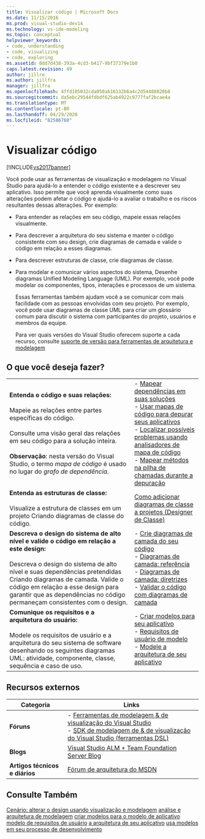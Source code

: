 ```yaml
---
title: Visualizar código | Microsoft Docs
ms.date: 11/15/2016
ms.prod: visual-studio-dev14
ms.technology: vs-ide-modeling
ms.topic: conceptual
helpviewer_keywords:
- code, understanding
- code, visualizing
- code, exploring
ms.assetid: 0dd7d438-393a-4cd3-b417-9bf37379e1b0
caps.latest.revision: 49
author: jillre
ms.author: jillfra
manager: jillfra
ms.openlocfilehash: 4ffd105032cda050ab16132b6a4c2d54488028b8
ms.sourcegitcommit: da5ebc29544fdbdf625ab4922c9777faf2bcae4a
ms.translationtype: MT
ms.contentlocale: pt-BR
ms.lasthandoff: 04/29/2020
ms.locfileid: "82586760"
---
```

# <a name="visualize-code"></a>Visualizar código
[!INCLUDE[vs2017banner](../includes/vs2017banner.md)]

Você pode usar as ferramentas de visualização e modelagem no Visual Studio para ajudá-lo a entender o código existente e a descrever seu aplicativo. Isso permite que você aprenda visualmente como suas alterações podem afetar o código e ajudá-lo a avaliar o trabalho e os riscos resultantes dessas alterações. Por exemplo: 

- Para entender as relações em seu código, mapeie essas relações visualmente.

- Para descrever a arquitetura do seu sistema e manter o código consistente com seu design, crie diagramas de camada e valide o código em relação a esses diagramas.

- Para descrever estruturas de classe, crie diagramas de classe.

- Para modelar e comunicar vários aspectos do sistema, Desenhe diagramas Unified Modeling Language (UML). Por exemplo, você pode modelar os componentes, tipos, interações e processos de um sistema.

  Essas ferramentas também ajudam você a se comunicar com mais facilidade com as pessoas envolvidas com seu projeto. Por exemplo, você pode usar diagramas de classe UML para criar um glossário comum para discutir o sistema com participantes do projeto, usuários e membros da equipe.

  Para ver quais versões do Visual Studio oferecem suporte a cada recurso, consulte [suporte de versão para ferramentas de arquitetura e modelagem](../modeling/what-s-new-for-design-in-visual-studio.md#VersionSupport)

## <a name="what-do-you-want-to-do"></a>O que você deseja fazer?

|||
|-|-|
|**Entenda o código e suas relações:**<br /><br /> Mapeie as relações entre partes específicas do código.<br /><br /> Consulte uma visão geral das relações em seu código para a solução inteira.<br /><br /> **Observação**: nesta versão do Visual Studio, o termo *mapa de código* é usado no lugar do *grafo de dependência*.|-   [Mapear dependências em suas soluções](../modeling/map-dependencies-across-your-solutions.md)<br />-   [Usar mapas de código para depurar seus aplicativos](../modeling/use-code-maps-to-debug-your-applications.md)<br />-   [Localizar possíveis problemas usando analisadores de mapa de código](../modeling/find-potential-problems-using-code-map-analyzers.md)<br />-   [Mapear métodos na pilha de chamadas durante a depuração](../debugger/map-methods-on-the-call-stack-while-debugging-in-visual-studio.md)|
|**Entenda as estruturas de classe:**<br /><br /> Visualize a estrutura de classes em um projeto Criando diagramas de classe do código.|[Como adicionar diagramas de classe a projetos (Designer de Classe)](../ide/how-to-add-class-diagrams-to-projects-class-designer.md)|
|**Descreva o design do sistema de alto nível e valide o código em relação a este design:**<br /><br /> Descreva o design do sistema de alto nível e suas dependências pretendidas Criando diagramas de camada. Valide o código em relação a esse design para garantir que as dependências no código permaneçam consistentes com o design.|-   [Crie diagramas de camada do seu código](../modeling/create-layer-diagrams-from-your-code.md)<br />-   [Diagramas de camada: referência](../modeling/layer-diagrams-reference.md)<br />-   [Diagramas de camada: diretrizes](../modeling/layer-diagrams-guidelines.md)<br />-   [Validar o código com diagramas de camada](../modeling/validate-code-with-layer-diagrams.md)|
|**Comunique os requisitos e a arquitetura do usuário:**<br /><br /> Modele os requisitos de usuário e a arquitetura do seu sistema de software desenhando os seguintes diagramas UML: atividade, componente, classe, sequência e caso de uso.|-   [Criar modelos para seu aplicativo](../modeling/create-models-for-your-app.md)<br />-   [Requisitos de usuário de modelo](../modeling/model-user-requirements.md)<br />-   [Modele a arquitetura de seu aplicativo](../modeling/model-your-app-s-architecture.md)|

## <a name="external-resources"></a>Recursos externos

|**Categoria**|**Links**|
|------------------|---------------|
|**Fóruns**|-   [Ferramentas de modelagem & de visualização do Visual Studio](https://social.msdn.microsoft.com/Forums/en-US/home?forum=vsarch)<br />-   [SDK de modelagem de & de visualização do Visual Studio (ferramentas DSL)](https://social.msdn.microsoft.com/Forums/home?forum=dslvsarchx)|
|**Blogs**|[Visual Studio ALM + Team Foundation Server Blog](https://devblogs.microsoft.com/devops/welcome-to-the-visual-studio-alm-team-foundation-server-blog/)|
|**Artigos técnicos e diários**|[Fórum de arquitetura do MSDN](https://msdn.microsoft.com/architecture/default.aspx)|

## <a name="see-also"></a>Consulte Também
 [Cenário: alterar o design usando visualização e modelagem](../modeling/scenario-change-your-design-using-visualization-and-modeling.md) [análise e arquitetura de modelagem](../modeling/analyze-and-model-your-architecture.md) [criar modelos para o modelo de aplicativo](../modeling/create-models-for-your-app.md) [modelo de requisitos de usuário](../modeling/model-user-requirements.md) [a arquitetura de seu aplicativo](../modeling/model-your-app-s-architecture.md) [usa modelos em seu processo de desenvolvimento](../modeling/use-models-in-your-development-process.md)
